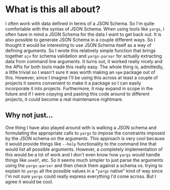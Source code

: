 # What is this all about?

I often work with data defined in terms of a JSON Schema. So I'm quite
comfortable with the syntax of JSON Schema. When using tools like `yargs`, I
often have in mind a JSON Schema for the data I want to get back out. It is
also possible to generate JSON Schema in a couple different ways. So I thought
it would be interesting to use JSON Schema itself as a way of defining
arguments. So I wrote this relatively simple function that brings together
`ajv` for schema validation and `yargs-parser` for actually extracting data from
command line arguments. It turns out, it worked really nicely and the APIs for
both tools made this really easy. The whole thing is, admittedly, a little
trivial so I wasn't sure it was worth making an `npm` package out of this.
However, since I imagine I'll be using this across at least a couple of projects
it seems convenient to make it a package so I can easily incorporate it into
projects. Furthermore, it may expand in scope in the future and if I were
copying and pasting this code around to different projects, it could become a
real maintenance nightmare.

## Why not just...

One thing I have also played around with is walking a JSON schema and
formulating the appropriate calls to `yargs` to impose the constraints imposed
by the JSON schema on the arguments. This approach is very cool because it
would provide things like `--help` functionality to the command line that would
list all possible arguments. However, a completely implementation of this would
be a lot of work and I don't even know how `yargs` would handle things like
`oneOf`, etc. So it seems much simpler to just parse the arguments using the
`yargs-parser` and then check them against a schema vs. trying to explain to
`yargs` all the possible values in a "`yargs` native" kind of way since I'm not
sure `yargs` could really express everything I'd come across. But I agree it
would be cool.
